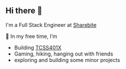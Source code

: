 ## Hi there 👋

I'm a Full Stack Engineer at [Sharebite](https://www.sharebite.com/)

🔭 In my free time, I’m  
- Building [TCSS401X](https://github.com/Trojan-CS-Society)
- Gaming, hiking, hanging out with friends
- exploring and building some minor projects

<!--
**markkyaw/markkyaw** is a ✨ _special_ ✨ repository because its `README.md` (this file) appears on your GitHub profile.

Here are some ideas to get you started:

- 🔭 I’m currently working on ...
- 🌱 I’m currently learning ...
- 👯 I’m looking to collaborate on ...
- 🤔 I’m looking for help with ...
- 💬 Ask me about ...
- 📫 How to reach me: ...
- 😄 Pronouns: ...
- ⚡ Fun fact: ...
-->

<!-- <a href="https://github.com/anuraghazra/github-readme-stats">
  <img align="center" src="https://github-readme-stats.vercel.app/api?username=markkyaw&theme=dark&show_icons=true&count_private=true" />
</a>
<a href="https://github.com/anuraghazra/github-readme-stats">
  <img align="center" src="https://github-readme-stats.vercel.app/api/top-langs/?username=markkyaw&theme=dark&hide=html,javascript&langs_count=10&layout=compact" />
</a> -->
